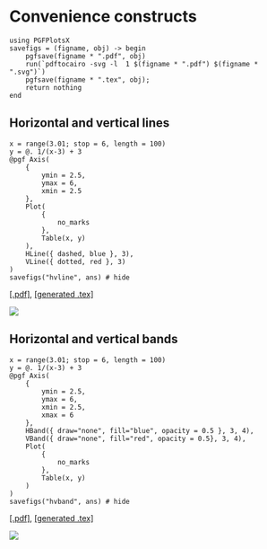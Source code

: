 # Convenience constructs

```@setup pgf
using PGFPlotsX
savefigs = (figname, obj) -> begin
    pgfsave(figname * ".pdf", obj)
    run(`pdftocairo -svg -l  1 $(figname * ".pdf") $(figname * ".svg")`)
    pgfsave(figname * ".tex", obj);
    return nothing
end
```

## Horizontal and vertical lines

```@example pgf
x = range(3.01; stop = 6, length = 100)
y = @. 1/(x-3) + 3
@pgf Axis(
    {
        ymin = 2.5,
        ymax = 6,
        xmin = 2.5
    },
    Plot(
        {
            no_marks
        },
        Table(x, y)
    ),
    HLine({ dashed, blue }, 3),
    VLine({ dotted, red }, 3)
)
savefigs("hvline", ans) # hide
```

[\[.pdf\]](hvline.pdf), [\[generated .tex\]](hvline.tex)

![](hvline.svg)

## Horizontal and vertical bands

```@example pgf
x = range(3.01; stop = 6, length = 100)
y = @. 1/(x-3) + 3
@pgf Axis(
    {
        ymin = 2.5,
        ymax = 6,
        xmin = 2.5,
        xmax = 6
    },
    HBand({ draw="none", fill="blue", opacity = 0.5 }, 3, 4),
    VBand({ draw="none", fill="red", opacity = 0.5}, 3, 4),
    Plot(
        {
            no_marks
        },
        Table(x, y)
    )
)
savefigs("hvband", ans) # hide
```

[\[.pdf\]](hvband.pdf), [\[generated .tex\]](hvband.tex)

![](hvband.svg)

